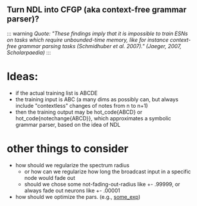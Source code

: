 ## Turn NDL into CFGP (aka context-free grammar parser)?

::: warning
*Quote: "These findings imply that it is impossible to train ESNs on tasks which require unbounded-time memory, like for instance context-free grammar parsing tasks (Schmidhuber et al. 2007)." (Jaeger, 2007, Scholarpaedia)*
:::

# Ideas:
+ if the actual training list is ABCDE 
+ the training input is ABC (a many dims as possibly can, but always include "contextless" changes of notes from n to n+1)
+ then the training output may be hot_code{ABCD} or hot_code{notechange{ABCD}}, which approximates a symbolic grammar parser, based on the idea of NDL

# other things to consider
+ how should we regularize the spectrum radius
  - or how can we regularize how long the broadcast input in a specific node would fade out
  - should we chose some not-fading-out-radius like +- .99999, or always fade out neurons like +- .00001
+ how should we optimize the pars. (e.g., [some_exp](https://link-springer-com.proxy-ub.rug.nl/article/10.1007/s10489-019-01546-w))
